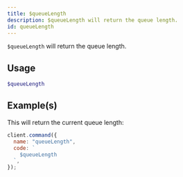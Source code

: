 ```yaml
---
title: $queueLength
description: $queueLength will return the queue length.
id: queueLength
---
```


`$queueLength` will return the queue length.

## Usage

```php
$queueLength
```

## Example(s)

This will return the current queue length:

```javascript
client.command({
  name: "queueLength",
  code: `
    $queueLength
  `,
});
```
